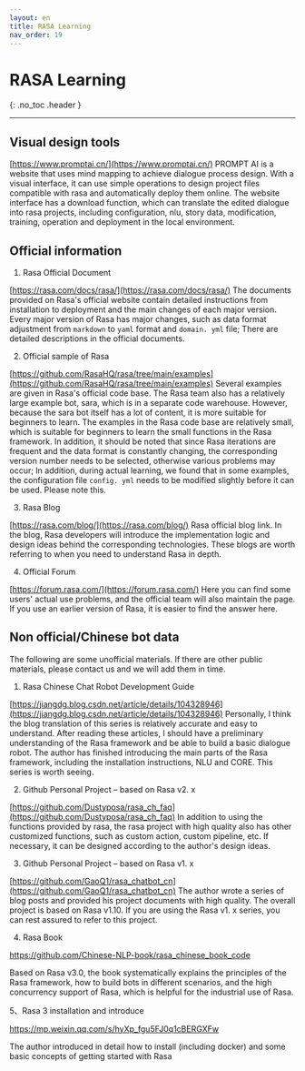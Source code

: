 ```yaml
---
layout: en
title: RASA Learning
nav_order: 19
---
```


# RASA Learning
{: .no_toc .header }

----

## Visual design tools
[https://www.promptai.cn/](https://www.promptai.cn/)
PROMPT AI is a website that uses mind mapping to achieve dialogue process design. With a visual interface, it can use simple operations to design project files compatible with rasa and automatically deploy them online. The website interface has a download function, which can translate the edited dialogue into rasa projects, including configuration, nlu, story data, modification, training, operation and deployment in the local environment.
## Official information

1. Rasa Official Document

[https://rasa.com/docs/rasa/](https://rasa.com/docs/rasa/)
The documents provided on Rasa's official website contain detailed instructions from installation to deployment and the main changes of each major version. Every major version of Rasa has major changes, such as data format adjustment from `markdown` to `yaml` format and `domain. yml` file; There are detailed descriptions in the official documents.

2. Official sample of Rasa

[https://github.com/RasaHQ/rasa/tree/main/examples](https://github.com/RasaHQ/rasa/tree/main/examples)
Several examples are given in Rasa's official code base. The Rasa team also has a relatively large example bot, sara, which is in a separate code warehouse. However, because the sara bot itself has a lot of content, it is more suitable for beginners to learn. The examples in the Rasa code base are relatively small, which is suitable for beginners to learn the small functions in the Rasa framework. In addition, it should be noted that since Rasa iterations are frequent and the data format is constantly changing, the corresponding version number needs to be selected, otherwise various problems may occur; In addition, during actual learning, we found that in some examples, the configuration file `config. yml` needs to be modified slightly before it can be used. Please note this.

3. Rasa Blog

[https://rasa.com/blog/](https://rasa.com/blog/)
Rasa official blog link. In the blog, Rasa developers will introduce the implementation logic and design ideas behind the corresponding technologies. These blogs are worth referring to when you need to understand Rasa in depth.

4. Official Forum

[https://forum.rasa.com/](https://forum.rasa.com/)
Here you can find some users' actual use problems, and the official team will also maintain the page. If you use an earlier version of Rasa, it is easier to find the answer here.

## Non official/Chinese bot data
The following are some unofficial materials. If there are other public materials, please contact us and we will add them in time.

1. Rasa Chinese Chat Robot Development Guide

[https://jiangdg.blog.csdn.net/article/details/104328946](https://jiangdg.blog.csdn.net/article/details/104328946)
Personally, I think the blog translation of this series is relatively accurate and easy to understand. After reading these articles, I should have a preliminary understanding of the Rasa framework and be able to build a basic dialogue robot. The author has finished introducing the main parts of the Rasa framework, including the installation instructions, NLU and CORE. This series is worth seeing.

2. Github Personal Project – based on Rasa v2. x

[https://github.com/Dustyposa/rasa_ch_faq](https://github.com/Dustyposa/rasa_ch_faq)
In addition to using the functions provided by rasa, the rasa project with high quality also has other customized functions, such as custom action, custom pipeline, etc. If necessary, it can be designed according to the author's design ideas.

3. Github Personal Project – based on Rasa v1. x

[https://github.com/GaoQ1/rasa_chatbot_cn](https://github.com/GaoQ1/rasa_chatbot_cn)
The author wrote a series of blog posts and provided his project documents with high quality. The overall project is based on Rasa v1.10. If you are using the Rasa v1. x series, you can rest assured to refer to this project.

4. Rasa Book

https://github.com/Chinese-NLP-book/rasa_chinese_book_code

Based on Rasa v3.0, the book systematically explains the principles of the Rasa framework, how to build bots in different scenarios, and the high concurrency support of Rasa, which is helpful for the industrial use of Rasa.

5、Rasa 3 installation and introduce

https://mp.weixin.qq.com/s/hyXp_fgu5FJ0q1cBERGXFw

The author introduced in detail how to install (including docker) and some basic concepts of getting started with Rasa